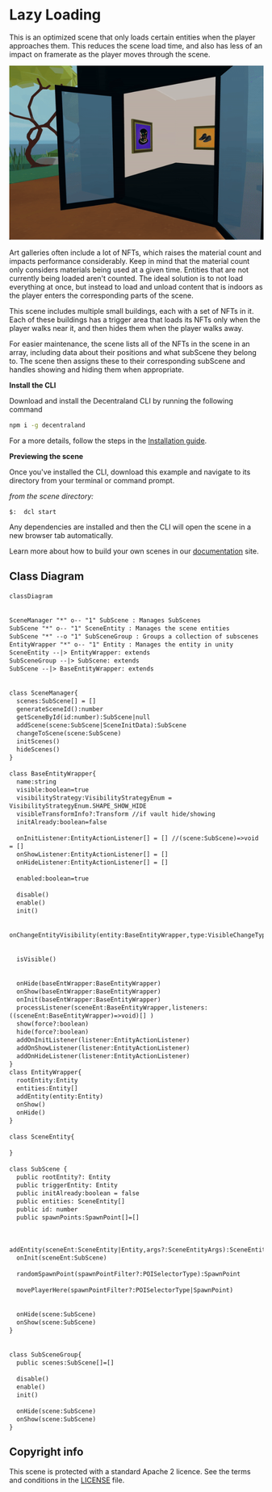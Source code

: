 # Lazy Loading

This is an optimized scene that only loads certain entities when the player approaches them. This reduces the scene load time, and also has less of an impact on framerate as the player moves through the scene.

![](screenshot/screenshot.gif)

Art galleries often include a lot of NFTs, which raises the material count and impacts performance considerably. Keep in mind that the material count only considers materials being used at a given time. Entities that are not currently being loaded aren't counted. The ideal solution is to not load everything at once, but instead to load and unload content that is indoors as the player enters the corresponding parts of the scene.

This scene includes multiple small buildings, each with a set of NFTs in it. Each of these buildings has a trigger area that loads its NFTs only when the player walks near it, and then hides them when the player walks away.

For easier maintenance, the scene lists all of the NFTs in the scene in an array, including data about their positions and what subScene they belong to. The scene then assigns these to their corresponding subScene and handles showing and hiding them when appropriate.

**Install the CLI**

Download and install the Decentraland CLI by running the following command

```bash
npm i -g decentraland
```

For a more details, follow the steps in the [Installation guide](https://docs.decentraland.org/documentation/installation-guide/).

**Previewing the scene**

Once you've installed the CLI, download this example and navigate to its directory from your terminal or command prompt.

_from the scene directory:_

```
$:  dcl start
```

Any dependencies are installed and then the CLI will open the scene in a new browser tab automatically.

Learn more about how to build your own scenes in our [documentation](https://docs.decentraland.org/) site.

## Class Diagram


```mermaid
classDiagram


SceneManager "*" o-- "1" SubScene : Manages SubScenes
SubScene "*" o-- "1" SceneEntity : Manages the scene entities
SubScene "*" --o "1" SubSceneGroup : Groups a collection of subscenes
EntityWrapper "*" o-- "1" Entity : Manages the entity in unity
SceneEntity --|> EntityWrapper: extends
SubSceneGroup --|> SubScene: extends
SubScene --|> BaseEntityWrapper: extends


class SceneManager{
  scenes:SubScene[] = [] 
  generateSceneId():number
  getSceneById(id:number):SubScene|null
  addScene(scene:SubScene|SceneInitData):SubScene
  changeToScene(scene:SubScene)
  initScenes()
  hideScenes()
}

class BaseEntityWrapper{
  name:string 
  visible:boolean=true
  visibilityStrategy:VisibilityStrategyEnum = VisibilityStrategyEnum.SHAPE_SHOW_HIDE
  visibleTransformInfo?:Transform //if vault hide/showing
  initAlready:boolean=false

  onInitListener:EntityActionListener[] = [] //(scene:SubScene)=>void = []
  onShowListener:EntityActionListener[] = []
  onHideListener:EntityActionListener[] = []

  enabled:boolean=true
  
  disable()
  enable()
  init()
   
  onChangeEntityVisibility(entity:BaseEntityWrapper,type:VisibleChangeType)
  

  isVisible()


  onHide(baseEntWrapper:BaseEntityWrapper)
  onShow(baseEntWrapper:BaseEntityWrapper)
  onInit(baseEntWrapper:BaseEntityWrapper)
  processListener(sceneEnt:BaseEntityWrapper,listeners:((sceneEnt:BaseEntityWrapper)=>void)[] )
  show(force?:boolean) 
  hide(force?:boolean) 
  addOnInitListener(listener:EntityActionListener)
  addOnShowListener(listener:EntityActionListener)
  addOnHideListener(listener:EntityActionListener)
}
class EntityWrapper{
  rootEntity:Entity
  entities:Entity[]
  addEntity(entity:Entity)
  onShow()
  onHide()
}

class SceneEntity{
  
}

class SubScene {
  public rootEntity?: Entity 
  public triggerEntity: Entity
  public initAlready:boolean = false
  public entities: SceneEntity[]
  public id: number
  public spawnPoints:SpawnPoint[]=[]
  
 
  addEntity(sceneEnt:SceneEntity|Entity,args?:SceneEntityArgs):SceneEntity
  onInit(sceneEnt:SubScene)

  randomSpawnPoint(spawnPointFilter?:POISelectorType):SpawnPoint

  movePlayerHere(spawnPointFilter?:POISelectorType|SpawnPoint)
  
  
  onHide(scene:SubScene)
  onShow(scene:SubScene)
}


class SubSceneGroup{
  public scenes:SubScene[]=[]

  disable()
  enable()
  init()

  onHide(scene:SubScene)
  onShow(scene:SubScene)
}

```

## Copyright info

This scene is protected with a standard Apache 2 licence. See the terms and conditions in the [LICENSE](/LICENSE) file.
